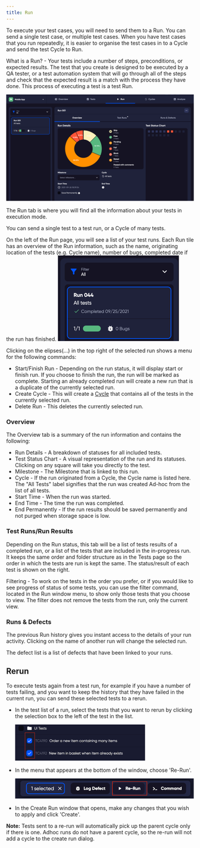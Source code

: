 ```yaml
---
title: Run
---
```

To execute your test cases, you will need to send them to a Run. You can send a single test case, or multiple test cases. When you have test cases that you run repeatedly, it is easier to organise the test cases in to a Cycle and send the test Cycle to Run. 


What is a Run? - Your tests include a number of steps, preconditions, or expected results. The test that you create is designed to be executed by a QA tester, or a test automation system that will go through all of the steps and check that the expected result is a match with the process they have done. This process of executing a test is a test Run.

![img_21.png](img/img_21.png)

The Run tab is where you will find all the information about your tests in execution mode. 

You can send a single test to a test run, or a Cycle of many tests. 

On the left of the Run page, you will see a list of your test runs. Each Run tile has an overview of the Run information, such as the name, originating location of the tests (e.g. Cycle name), number of bugs, completed date if the run has finished.
![img_20.png](img/img_20.png)

Clicking on the elipses(...) in the top right of the selected run shows a menu for the following commands:
 - Start/Finish Run - Depending on the run status, it will display start or finish run. If you choose to finish the run, the run will be marked as complete. Starting an already completed run will create a new run that is a duplicate of the currently selected run.
 - Create Cycle - This will create a [Cycle](cycles) that contains all of the tests in the currently selected run. 
 - Delete Run - This deletes the currently selected run. 


###  Overview
The Overview tab is a summary of the run information and contains the following:
 - Run Details - A breakdown of statuses for all included tests.
 - Test Status Chart - A visual representation of the run and its statuses. Clicking on any square will take you directly to the test.
 - Milestone - The Milestone that is linked to this run.
 - Cycle - If the run originated from a Cycle, the Cycle name is listed here. The "All Tests" label signifies that the run was created Ad-hoc from the list of all tests.
 - Start Time - When the run was started.
 - End Time - The time the run was completed.
 - End Permanently - If the run results should be saved permanently and not purged when storage space is low.

###  Test Runs/Run Results
Depending on the Run status, this tab will be a list of tests results of a completed run, or a list of the tests that are included in the in-progress run. It keeps the same order and folder structure as in the Tests page so the order in which the tests are run is kept the same.
The status/result of each test is shown on the right. 

Filtering - To work on the tests in the order you prefer, or if you would like to see progress of status of some tests, you can use the filter command, located in the Run window menu, to show only those tests that you choose to view. The filter does not remove the tests from the run, only the current view.


###  Runs & Defects

The previous Run history gives you instant access to the details of your run activity. Clicking on the name of another run will change the selected run.

The defect list is a list of defects that have been linked to your runs.

##  Rerun



To execute tests again from a test run, for example if you have a number of tests failing, and you want to keep the history that they have failed in the current run, you can send these selected tests to a rerun. 

- In the test list of a run, select the tests that you want to rerun by clicking the selection box to the left of the test in the list.

  ![img_71.png](img/img_71.png)

- In the menu that appears at the bottom of the window, choose 'Re-Run'.
  
  ![img_69.png](img/img_69.png)

- In the Create Run window that opens, make any changes that you wish to apply and click 'Create'.

**Note:**
Tests sent to a re-run will automatically pick up the parent cycle only if there is one. Adhoc runs do not have a parent cycle, so the re-run will not add a cycle to the create run dialog.


